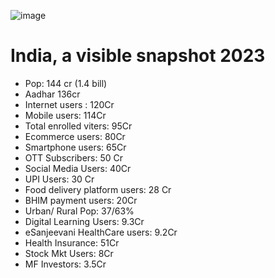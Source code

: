 ![image](https://github.com/trohit/ik/assets/466385/05a9e19b-5d44-45b1-a378-bb40fec80faf)


# India, a visible snapshot 2023
- Pop: 144 cr (1.4 bill)
- Aadhar 136cr
- Internet users : 120Cr
- Mobile users: 114Cr
- Total enrolled viters: 95Cr
- Ecommerce users: 80Cr
- Smartphone users: 65Cr
- OTT Subscribers: 50 Cr
- Social Media Users: 40Cr
- UPI Users: 30 Cr
- Food delivery platform users: 28 Cr
- BHIM payment users: 20Cr
- Urban/ Rural Pop: 37/63%
- Digital Learning Users: 9.3Cr
- eSanjeevani HealthCare users: 9.2Cr
- Health Insurance: 51Cr
- Stock Mkt Users: 8Cr
- MF Investors: 3.5Cr
